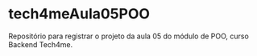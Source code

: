 # tech4meAula05POO
Repositório para registrar o projeto da aula 05 do módulo de POO, curso Backend Tech4me.

